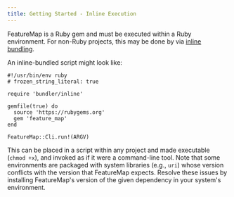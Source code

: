 ```yaml
---
title: Getting Started - Inline Execution
---
```


FeatureMap is a Ruby gem and must be executed within a Ruby environment.  For non-Ruby projects, this may be done by via [inline bundling](https://bundler.io/guides/bundler_in_a_single_file_ruby_script.html).

An inline-bundled script might look like:

```
#!/usr/bin/env ruby
# frozen_string_literal: true

require 'bundler/inline'

gemfile(true) do
  source 'https://rubygems.org'
  gem 'feature_map'
end

FeatureMap::Cli.run!(ARGV)
```

This can be placed in a script within any project and made executable (`chmod +x`), and invoked as if it were a command-line tool.  Note that some environments are packaged with system libraries (e.g., `uri`) whose version conflicts with the version that FeatureMap expects.  Resolve these issues by installing FeatureMap's version of the given dependency in your system's environment.
